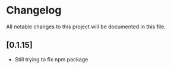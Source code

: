 # Changelog

All notable changes to this project will be documented in this file.

## [0.1.15]

- Still trying to fix npm package